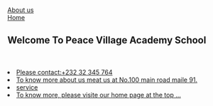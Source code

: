 # <!DOCTYPE html>
<html lang="en">
<head>
    <meta charset="UTF-8">
    <meta http-equiv="X-UA-Compatible" content="IE=edge">
    <meta name="viewport" content="width=device-width, initial-scale=1.0">
    <title>PVAS</title>
</head>
<a href="indexAboutUs.html">About us</a>
<br>
<a href="indexHome.html">Home</a>

<h2> Welcome To Peace Village Academy School</h2>
<br>
<br>
<li><a href="Please contact:+232 32 345 764.html">Please contact:+232 32 345 764</a></li>
         <li><a href="To know more about us.html">To know more about us  meat us at No.100 main road maile 91.</a></li>
         <li><a href="service.html">service</a></li>
         <li><a href="To know more, please visite.html">To know more, please visite our home page at the top ...</a></li>

<body>
    








</body>
</html>
